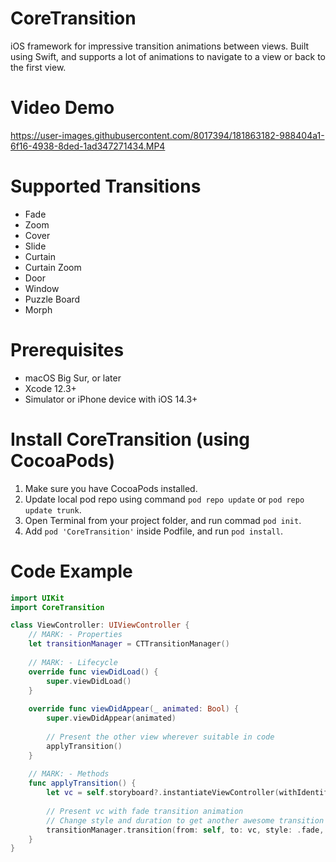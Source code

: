 # CoreTransition
iOS framework for impressive transition animations between views. Built using Swift, and supports a lot of animations to navigate to a view or back to the first view.

# Video Demo

https://user-images.githubusercontent.com/8017394/181863182-988404a1-6f16-4938-8ded-1ad347271434.MP4

# Supported Transitions
* Fade
* Zoom
* Cover
* Slide
* Curtain
* Curtain Zoom
* Door
* Window
* Puzzle Board
* Morph

# Prerequisites
* macOS Big Sur, or later
* Xcode 12.3+
* Simulator or iPhone device with iOS 14.3+

# Install CoreTransition (using CocoaPods)
1. Make sure you have CocoaPods installed.
2. Update local pod repo using command `pod repo update` or `pod repo update trunk`.
3. Open Terminal from your project folder, and run commad `pod init`.
4. Add `pod 'CoreTransition'` inside Podfile, and run `pod install`.

# Code Example
```swift
import UIKit
import CoreTransition

class ViewController: UIViewController {
    // MARK: - Properties
    let transitionManager = CTTransitionManager()
    
    // MARK: - Lifecycle
    override func viewDidLoad() {
        super.viewDidLoad()
    }
    
    override func viewDidAppear(_ animated: Bool) {
        super.viewDidAppear(animated)
        
        // Present the other view wherever suitable in code
        applyTransition()
    }
    
    // MARK: - Methods
    func applyTransition() {
        let vc = self.storyboard?.instantiateViewController(withIdentifier: "PresentedViewController") as! PresentedViewController
        
        // Present vc with fade transition animation
        // Change style and duration to get another awesome transition
        transitionManager.transition(from: self, to: vc, style: .fade, duration: 1)
    }
}
```
